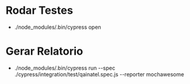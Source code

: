 # Rodar Testes
- ./node_modules/.bin/cypress open  
# Gerar Relatorio
- ./node_modules/.bin/cypress run --spec ./cypress/integration/test/qainatel.spec.js --reporter mochawesome
